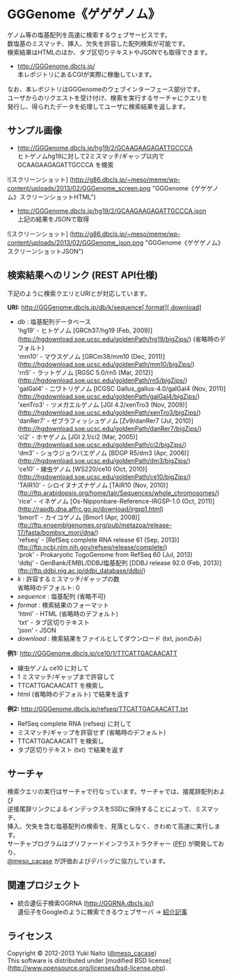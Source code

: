 GGGenome《ゲゲゲノム》
======================

ゲノム等の塩基配列を高速に検索するウェブサービスです。  
数塩基のミスマッチ、挿入、欠失を許容した配列検索が可能です。  
検索結果はHTMLのほか、タブ区切りテキストやJSONでも取得できます。

+ http://GGGenome.dbcls.jp/  
  本レポジトリにあるCGIが実際に稼働しています。

なお、本レポジトリはGGGenomeのウェブインターフェース部分です。  
ユーザからのリクエストを受け付け、検索を実行するサーチャにクエリを  
発行し、得られたデータを処理してユーザに検索結果を返します。


サンプル画像
-----

+ http://GGGenome.dbcls.jp/hg19/2/GCAAGAAGAGATTGCCCA  
  ヒトゲノムhg19に対して2ミスマッチ/ギャップ以内で GCAAGAAGAGATTGCCCA を検索

![スクリーンショット]
(http://g86.dbcls.jp/~meso/meme/wp-content/uploads/2013/02/GGGenome_screen.png
"GGGenome《ゲゲゲノム》スクリーンショットHTML")

+ http://GGGenome.dbcls.jp/hg19/2/GCAAGAAGAGATTGCCCA.json  
  上記の結果をJSONで取得

![スクリーンショット]
(http://g86.dbcls.jp/~meso/meme/wp-content/uploads/2013/02/GGGenome_json.png
"GGGenome《ゲゲゲノム》スクリーンショットJSON")


検索結果へのリンク (REST API仕様)
------

下記のように検索クエリとURIとが対応しています。

**URI:** http://GGGenome.dbcls.jp/db/k/sequence[.format][.download]

+ *db* : 塩基配列データベース  
  'hg19' - ヒトゲノム [GRCh37/hg19 (Feb, 2009)]
           (http://hgdownload.soe.ucsc.edu/goldenPath/hg19/bigZips/)
           (省略時のデフォルト)  
  'mm10' - マウスゲノム [GRCm38/mm10 (Dec, 2011)]
           (http://hgdownload.soe.ucsc.edu/goldenPath/mm10/bigZips/)  
  'rn5'  - ラットゲノム [RGSC 5.0/rn5 (Mar, 2012)]
           (http://hgdownload.soe.ucsc.edu/goldenPath/rn5/bigZips/)  
  'galGal4' - ニワトリゲノム [ICGSC Gallus_gallus-4.0/galGal4 (Nov, 2011)]
           (http://hgdownload.soe.ucsc.edu/goldenPath/galGal4/bigZips/)  
  'xenTro3' - ツメガエルゲノム [JGI 4.2/xenTro3 (Nov, 2009)]
           (http://hgdownload.soe.ucsc.edu/goldenPath/xenTro3/bigZips/)  
  'danRer7' - ゼブラフィッシュゲノム [Zv9/danRer7 (Jul, 2010)]
           (http://hgdownload.soe.ucsc.edu/goldenPath/danRer7/bigZips/)  
  'ci2'  - ホヤゲノム [JGI 2.1/ci2 (Mar, 2005)]
           (http://hgdownload.soe.ucsc.edu/goldenPath/ci2/bigZips/)  
  'dm3'  - ショウジョウバエゲノム [BDGP R5/dm3 (Apr, 2006)]
           (http://hgdownload.soe.ucsc.edu/goldenPath/dm3/bigZips/)  
  'ce10' - 線虫ゲノム [WS220/ce10 (Oct, 2010)]
           (http://hgdownload.soe.ucsc.edu/goldenPath/ce10/bigZips/)  
  'TAIR10' - シロイヌナズナゲノム [TAIR10 (Nov, 2010)]
           (ftp://ftp.arabidopsis.org/home/tair/Sequences/whole_chromosomes/)  
  'rice' - イネゲノム [Os-Nipponbare-Reference-IRGSP-1.0 (Oct, 2011)]
           (http://rapdb.dna.affrc.go.jp/download/irgsp1.html)  
  'bmor1' - カイコゲノム [Bmor1 (Apr, 2008)]
           (ftp://ftp.ensemblgenomes.org/pub/metazoa/release-17/fasta/bombyx_mori/dna/)  
  'refseq' - [RefSeq complete RNA release 61 (Sep, 2013)]
           (ftp://ftp.ncbi.nlm.nih.gov/refseq/release/complete/)  
  'prok' - Prokaryotic TogoGenome from RefSeq 60 (Jul, 2013)  
  'ddbj' - GenBank/EMBL/DDBJ塩基配列 [DDBJ release 92.0 (Feb, 2013)]
           (ftp://ftp.ddbj.nig.ac.jp/ddbj_database/ddbj/)  
+ *k* : 許容するミスマッチ/ギャップの数  
  省略時のデフォルト: 0
+ *sequence* : 塩基配列 (省略不可)
+ *format* : 検索結果のフォーマット  
  'html' - HTML (省略時のデフォルト)  
  'txt' - タブ区切りテキスト  
  'json' - JSON
+ *download* : 検索結果をファイルとしてダウンロード (txt, jsonのみ)

**例1:** http://GGGenome.dbcls.jp/ce10/1/TTCATTGACAACATT

+ 線虫ゲノム ce10 に対して
+ 1 ミスマッチ/ギャップまで許容して
+ TTCATTGACAACATT を検索し
+ html (省略時のデフォルト) で結果を返す

**例2:** http://GGGenome.dbcls.jp/refseq/TTCATTGACAACATT.txt

+ RefSeq complete RNA (refseq) に対して
+ ミスマッチ/ギャップを許容せず (省略時のデフォルト)
+ TTCATTGACAACATT を検索し
+ タブ区切りテキスト (txt) で結果を返す


サーチャ
-----

検索クエリの実行はサーチャで行なっています。サーチャでは、接尾辞配列および  
逆接尾辞リンクによるインデックスをSSDに保持することによって、ミスマッチ、  
挿入、欠失を含む塩基配列の検索を、見落としなく、きわめて高速に実行します。  
サーチャプログラムはプリファードインフラストラクチャー
([PFI](http://preferred.jp/)) が開発しており、  
[@meso_cacase](http://twitter.com/meso_cacase)
が評価およびデバッグに協力しています。


関連プロジェクト
--------

+ 統合遺伝子検索GGRNA (http://GGRNA.dbcls.jp/)  
  遺伝子をGoogleのように検索できるウェブサーバ
  → [紹介記事](http://first.lifesciencedb.jp/from_dbcls/e0001)


ライセンス
--------

Copyright &copy; 2012-2013 Yuki Naito
 ([@meso_cacase](http://twitter.com/meso_cacase))  
This software is distributed under [modified BSD license]
 (http://www.opensource.org/licenses/bsd-license.php).
